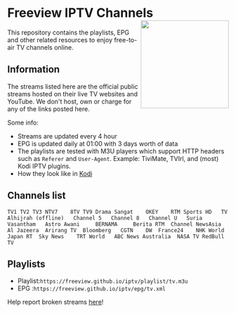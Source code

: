 # Freeview IPTV Channels <img align="right" src="http://freeview.github.io/iptv/freeview.png" width="200">
This repository contains the playlists, EPG and other related resources to enjoy free-to-air TV channels online.

## Information
The streams listed here are the official public streams hosted on their live TV websites and YouTube. We don't host, own or charge for any of the links posted here.

Some info:
* Streams are updated every 4 hour
* EPG is updated daily at 01:00 with 3 days worth of data
* The playlists are tested with M3U players which support HTTP headers such as `Referer` and `User-Agent`. Example: TiviMate, TVIrl, and (most) Kodi IPTV plugins. 
* How they look like in [Kodi](https://www.youtube.com/watch?v=u5BUG6iQHUc)

## Channels list
```
TV1	TV2	TV3	NTV7	8TV	TV9	Drama Sangat	OKEY	RTM Sports HD	TV Alhijrah (offline)	Channel 5 	Channel 8 	Channel U 	Suria 	Vasantham 	Astro Awani 	BERNAMA 	Berita RTM	Channel NewsAsia 	Al Jazeera	Arirang TV	Bloomberg 	CGTN	DW	France24	NHK World Japan	RT	Sky News	TRT World	ABC News Australia	NASA TV	RedBull TV
```

## Playlists
* Playlist:`https://freeview.github.io/iptv/playlist/tv.m3u`
* EPG     :`https://freeview.github.io/iptv/epg/tv.xml`

Help report broken streams [here](https://github.com/freeview/iptv/issues/new)!
